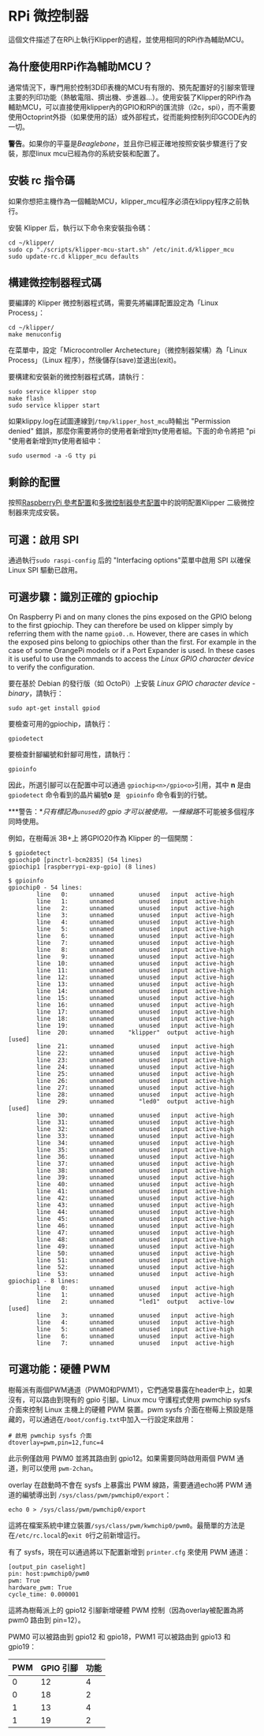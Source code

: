 # RPi 微控制器

這個文件描述了在RPi上執行Klipper的過程，並使用相同的RPi作為輔助MCU。

## 為什麼使用RPi作為輔助MCU？

通常情況下，專門用於控制3D印表機的MCU有有限的、預先配置好的引腳來管理主要的列印功能（熱敏電阻、擠出機、步進器...）。使用安裝了Klipper的RPi作為輔助MCU，可以直接使用klipper內的GPIO和RPi的匯流排（i2c，spi），而不需要使用Octoprint外掛（如果使用的話）或外部程式，從而能夠控制列印GCODE內的一切。

**警告**。如果你的平臺是*Beaglebone*，並且你已經正確地按照安裝步驟進行了安裝，那麼linux mcu已經為你的系統安裝和配置了。

## 安裝 rc 指令碼

如果你想把主機作為一個輔助MCU，klipper_mcu程序必須在klippy程序之前執行。

安裝 Klipper 后，執行以下命令來安裝指令碼：

```
cd ~/klipper/
sudo cp "./scripts/klipper-mcu-start.sh" /etc/init.d/klipper_mcu
sudo update-rc.d klipper_mcu defaults
```

## 構建微控制器程式碼

要編譯的 Klipper 微控制器程式碼，需要先將編譯配置設定為「Linux Process」：

```
cd ~/klipper/
make menuconfig
```

在菜單中，設定「Microcontroller Archetecture」（微控制器架構）為「Linux Process」（Linux 程序），然後儲存(save)並退出(exit)。

要構建和安裝新的微控制器程式碼，請執行：

```
sudo service klipper stop
make flash
sudo service klipper start
```

如果klippy.log在試圖連線到`/tmp/klipper_host_mcu`時輸出 "Permission denied" 錯誤，那麼你需要將你的使用者新增到tty使用者組。下面的命令將把 "pi "使用者新增到tty使用者組中：

```
sudo usermod -a -G tty pi
```

## 剩餘的配置

按照[RaspberryPi 參考配置](../config/sample-raspberry-pi.cfg)和[多微控制器參考配置](../config/sample-multi-mcu.cfg)中的說明配置Klipper 二級微控制器來完成安裝。

## 可選：啟用 SPI

通過執行`sudo raspi-config` 后的 "Interfacing options"菜單中啟用 SPI 以確保Linux SPI 驅動已啟用。

## 可選步驟：識別正確的 gpiochip

On Raspberry Pi and on many clones the pins exposed on the GPIO belong to the first gpiochip. They can therefore be used on klipper simply by referring them with the name `gpio0..n`. However, there are cases in which the exposed pins belong to gpiochips other than the first. For example in the case of some OrangePi models or if a Port Expander is used. In these cases it is useful to use the commands to access the *Linux GPIO character device* to verify the configuration.

要在基於 Debian 的發行版（如 OctoPi）上安裝 *Linux GPIO character device - binary*，請執行：

```
sudo apt-get install gpiod
```

要檢查可用的gpiochip，請執行：

```
gpiodetect
```

要檢查針腳編號和針腳可用性，請執行：

```
gpioinfo
```

因此，所選引腳可以在配置中可以通過 `gpiochip<n>/gpio<o>`引用，其中 **n** 是由 `gpiodetect` 命令看到的晶片編號**o** 是 ` gpioinfo` 命令看到的行號。

***警告：***只有標記為`unused`的 gpio 才可以被使用。一條*線路*不可能被多個程序同時使用。

例如，在樹莓派 3B+上 將GPIO20作為 Klipper 的一個開關：

```
$ gpiodetect
gpiochip0 [pinctrl-bcm2835] (54 lines)
gpiochip1 [raspberrypi-exp-gpio] (8 lines)

$ gpioinfo
gpiochip0 - 54 lines:
        line   0:      unnamed       unused   input  active-high
        line   1:      unnamed       unused   input  active-high
        line   2:      unnamed       unused   input  active-high
        line   3:      unnamed       unused   input  active-high
        line   4:      unnamed       unused   input  active-high
        line   5:      unnamed       unused   input  active-high
        line   6:      unnamed       unused   input  active-high
        line   7:      unnamed       unused   input  active-high
        line   8:      unnamed       unused   input  active-high
        line   9:      unnamed       unused   input  active-high
        line  10:      unnamed       unused   input  active-high
        line  11:      unnamed       unused   input  active-high
        line  12:      unnamed       unused   input  active-high
        line  13:      unnamed       unused   input  active-high
        line  14:      unnamed       unused   input  active-high
        line  15:      unnamed       unused   input  active-high
        line  16:      unnamed       unused   input  active-high
        line  17:      unnamed       unused   input  active-high
        line  18:      unnamed       unused   input  active-high
        line  19:      unnamed       unused   input  active-high
        line  20:      unnamed    "klipper"  output  active-high [used]
        line  21:      unnamed       unused   input  active-high
        line  22:      unnamed       unused   input  active-high
        line  23:      unnamed       unused   input  active-high
        line  24:      unnamed       unused   input  active-high
        line  25:      unnamed       unused   input  active-high
        line  26:      unnamed       unused   input  active-high
        line  27:      unnamed       unused   input  active-high
        line  28:      unnamed       unused   input  active-high
        line  29:      unnamed       "led0"  output  active-high [used]
        line  30:      unnamed       unused   input  active-high
        line  31:      unnamed       unused   input  active-high
        line  32:      unnamed       unused   input  active-high
        line  33:      unnamed       unused   input  active-high
        line  34:      unnamed       unused   input  active-high
        line  35:      unnamed       unused   input  active-high
        line  36:      unnamed       unused   input  active-high
        line  37:      unnamed       unused   input  active-high
        line  38:      unnamed       unused   input  active-high
        line  39:      unnamed       unused   input  active-high
        line  40:      unnamed       unused   input  active-high
        line  41:      unnamed       unused   input  active-high
        line  42:      unnamed       unused   input  active-high
        line  43:      unnamed       unused   input  active-high
        line  44:      unnamed       unused   input  active-high
        line  45:      unnamed       unused   input  active-high
        line  46:      unnamed       unused   input  active-high
        line  47:      unnamed       unused   input  active-high
        line  48:      unnamed       unused   input  active-high
        line  49:      unnamed       unused   input  active-high
        line  50:      unnamed       unused   input  active-high
        line  51:      unnamed       unused   input  active-high
        line  52:      unnamed       unused   input  active-high
        line  53:      unnamed       unused   input  active-high
gpiochip1 - 8 lines:
        line   0:      unnamed       unused   input  active-high
        line   1:      unnamed       unused   input  active-high
        line   2:      unnamed       "led1"  output   active-low [used]
        line   3:      unnamed       unused   input  active-high
        line   4:      unnamed       unused   input  active-high
        line   5:      unnamed       unused   input  active-high
        line   6:      unnamed       unused   input  active-high
        line   7:      unnamed       unused   input  active-high
```

## 可選功能：硬體 PWM

樹莓派有兩個PWM通道（PWM0和PWM1），它們通常暴露在header中上，如果沒有，可以路由到現有的 gpio 引腳。Linux mcu 守護程式使用 pwmchip sysfs 介面來控制 Linux 主機上的硬體 PWM 裝置。pwm sysfs 介面在樹莓上預設是隱藏的，可以通過在`/boot/config.txt`中加入一行設定來啟用：

```
# 啟用 pwmchip sysfs 介面
dtoverlay=pwm,pin=12,func=4
```

此示例僅啟用 PWM0 並將其路由到 gpio12。如果需要同時啟用兩個 PWM 通道，則可以使用 `pwm-2chan`。

overlay 在啟動時不會在 sysfs 上暴露出 PWM 線路，需要通過echo將 PWM 通道的編號導出到 `/sys/class/pwm/pwmchip0/export`：

```
echo 0 > /sys/class/pwm/pwmchip0/export
```

這將在檔案系統中建立裝置`/sys/class/pwm/kwmchip0/pwm0`。最簡單的方法是在`/etc/rc.local`的`exit 0`行之前新增這行。

有了 sysfs，現在可以通過將以下配置新增到 `printer.cfg` 來使用 PWM 通道：

```
[output_pin caselight]
pin: host:pwmchip0/pwm0
pwm: True
hardware_pwm: True
cycle_time: 0.000001
```

這將為樹莓派上的 gpio12 引腳新增硬體 PWM 控制（因為overlay被配置為將 pwm0 路由到 pin=12）。

PWM0 可以被路由到 gpio12 和 gpio18，PWM1 可以被路由到 gpio13 和 gpio19：

| PWM | GPIO 引腳 | 功能 |
| --- | --- | --- |
| 0 | 12 | 4 |
| 0 | 18 | 2 |
| 1 | 13 | 4 |
| 1 | 19 | 2 |
